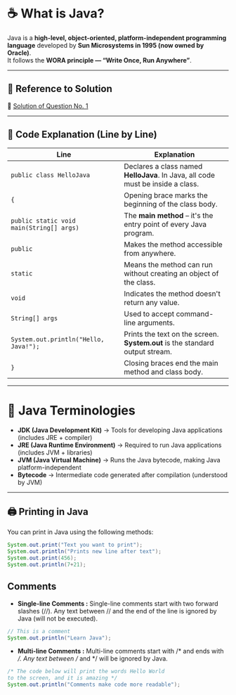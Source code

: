 # ☕ What is Java?  

Java is a **high-level, object-oriented, platform-independent programming language** developed by **Sun Microsystems in 1995 (now owned by Oracle)**.  
It follows the **WORA principle — “Write Once, Run Anywhere”**.  

---

## 📌 Reference to Solution  
🔗 [Solution of Question No. 1](https://github.com/ankittroy-21/Learnovate/blob/main/Lecture-1/solutions/HelloJava.java)  

---

## 📝 Code Explanation (Line by Line)

| Line | Explanation |
|---|---|
| `public class HelloJava` | Declares a class named **HelloJava**. In Java, all code must be inside a class. |
| `{` | Opening brace marks the beginning of the class body. |
| `public static void main(String[] args)` | The **main method** – it's the entry point of every Java program. |
| `public` | Makes the method accessible from anywhere. |
| `static` | Means the method can run without creating an object of the class. |
| `void` | Indicates the method doesn't return any value. |
| `String[] args` | Used to accept command-line arguments. |
| `System.out.println("Hello, Java!");` | Prints the text on the screen. **System.out** is the standard output stream. |
| `}` | Closing braces end the main method and class body. |

---

# 🔑 Java Terminologies  

- **JDK (Java Development Kit)** → Tools for developing Java applications (includes JRE + compiler)  
- **JRE (Java Runtime Environment)** → Required to run Java applications (includes JVM + libraries)  
- **JVM (Java Virtual Machine)** → Runs the Java bytecode, making Java platform-independent  
- **Bytecode** → Intermediate code generated after compilation (understood by JVM)  

---

## 🖨️ Printing in Java  

You can print in Java using the following methods:  

```java
System.out.print("Text you want to print");
System.out.println("Prints new line after text");
System.out.print(456);
System.out.println(7+21);
```

## Comments
- **Single-line Comments :**
Single-line comments start with two forward slashes (//).
Any text between // and the end of the line is ignored by Java (will not be executed).
```java
// This is a comment
System.out.println("Learn Java");
```
- **Multi-line Comments :**
Multi-line comments start with /* and ends with */.
Any text between /* and */ will be ignored by Java.
```java
/* The code below will print the words Hello World
to the screen, and it is amazing */
System.out.println("Comments make code more readable");
```
